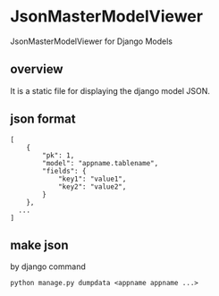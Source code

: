 JsonMasterModelViewer
=====================

JsonMasterModelViewer for Django Models


overview
------
It is a static file for displaying the django model JSON.


json format
------

    [
        {
            "pk": 1, 
            "model": "appname.tablename", 
            "fields": {
                "key1": "value1", 
                "key2": "value2", 
            }
        },
      ...
    ]


make json
------
by django command

    python manage.py dumpdata <appname appname ...>
